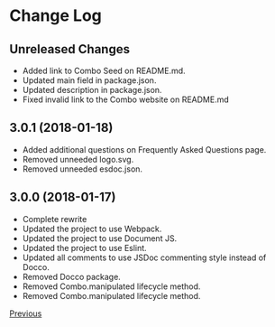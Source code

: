 # Change Log

## Unreleased Changes

* Added link to Combo Seed on README.md.
* Updated main field in package.json.
* Updated description in package.json.
* Fixed invalid link to the Combo website on README.md

## 3.0.1 (2018-01-18)

* Added additional questions on Frequently Asked Questions page.
* Removed unneeded logo.svg.
* Removed unneeded esdoc.json.

## 3.0.0 (2018-01-17)

* Complete rewrite
* Updated the project to use Webpack.
* Updated the project to use Document JS.
* Updated the project to use Eslint.
* Updated all comments to use JSDoc commenting style instead of Docco.
* Removed Docco package.
* Removed Combo.manipulated lifecycle method.
* Removed Combo.manipulated lifecycle method.

[Previous](https://github.com/combojs/combo-js/blob/2.2.0/CHANGELOG.md)
